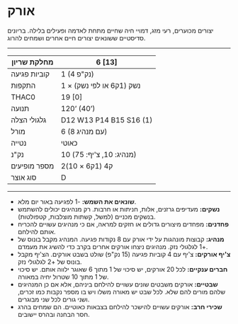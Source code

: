 # אורק

יצורים מכוערים, רעי מזג, דמויי חיה שחיים מתחת לאדמה ופעילים בלילה. בריונים סדיסטיים ששונאים יצורים חיים אחרים ושמחים להרוג.

------

| מחלקת שריון     | 6 [13]                         |
| ---------------- | ------------------------------ |
| קוביות פגיעה     | 1 (4 נק"פ)                     |
| התקפות          | 1 × נשק (1ק6 או לפי נשק)       |
| THAC0            | 19 [0]                         |
| תנועה            | 120’ (40’)                     |
| גלגולי הצלה      | D12 W13 P14 B15 S16 (1)        |
| מורל             | 6 (8 עם מנהיג)                 |
| נטייה            | כאוטי                          |
| נק"נ             | 10 (מנהיג: 10, צ'יף: 75)      |
| מספר מופיעים     | 2ק4 (1ק6 × 10)                 |
| סוג אוצר         | D                              |

------

- **שונאים את השמש:** -1 לפגיעה באור יום מלא.
- **נשקים:** מעדיפים גרזנים, אלות, חניתות או חרבות. רק מנהיגים יכולים להשתמש בנשקים מכניים (למשל, קשתות מוצלבות, קטפולטות).
- **פחדנים:** מפחדים מיצורים גדולים או חזקים למראה, אם כי מנהיגים עשויים להכריח אותם להילחם.
- **מנהיג:** קבוצות מונהגות על ידי אורק עם 8 נקודות פגיעה. המנהיג מקבל בונוס של +1 לגלגולי נזק. מנהיגים ניצחו אורקים אחרים בקרב כדי להשיג את מעמדם.
- **צ'יף אורקים:** צ'יף עם 4 קוביות פגיעה (15 נק"פ) שולט בשבט אורקים. הצ'יף מקבל בונוס של +2 לגלגולי נזק.
- **חברים ענקיים:** לכל 20 אורקים, יש סיכוי של 1 מתוך 6 שאוגר ילווה אותם. יש סיכוי של 1 מתוך 10 שטרול יחיה במאורה.
- **שבטיים:** אורקים משבטים שונים עשויים להילחם ביניהם, אלא אם כן המנהיגים שלהם מורים להם שלא. לכל שבט יש מאורה משלו ויש בו מספר נקבות כמו זכרים, ושני גורים לכל שני מבוגרים.
- **שכירי חרב:** אורקים עשויים להישכר להילחם בצבאות כאוטיים. הם שמחים בהרג חסר הבחנה ובהרס יישובים.